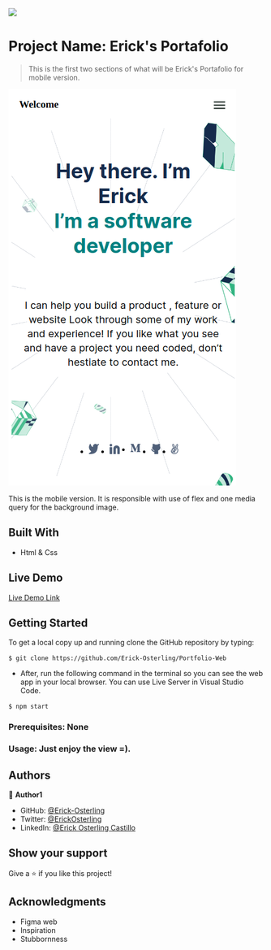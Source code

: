 ![](https://img.shields.io/badge/Microverse-blueviolet)

# Project Name: Erick's Portafolio

> This is the first two sections of what will be Erick's Portafolio for mobile version. 

![screenshot](images/Port_screenshot.png)

This is the mobile version. It is responsible with use of flex and one media query for the background image.

## Built With

- Html & Css

## Live Demo

[Live Demo Link](https://erick-osterling.github.io/Portfolio-Web/)

## Getting Started

To get a local copy up and running clone the GitHub repository by typing:
```
$ git clone https://github.com/Erick-Osterling/Portfolio-Web
```
- After, run the following command in the terminal so you can see the web app in your local browser. You can use Live Server in Visual Studio Code.
```
$ npm start
```

### Prerequisites: None

### Usage: Just enjoy the view =).

## Authors

👤 **Author1**

- GitHub: [@Erick-Osterling](https://github.com/Erick-Osterling)
- Twitter: [@ErickOsterling](https://twitter.com/ErickOsterling)
- LinkedIn: [@Erick Osterling Castillo](https://www.linkedin.com/in/erick-osterling-castillo-49b569104/)

## Show your support

Give a ⭐️ if you like this project!

## Acknowledgments

- Figma web
- Inspiration
- Stubbornness
